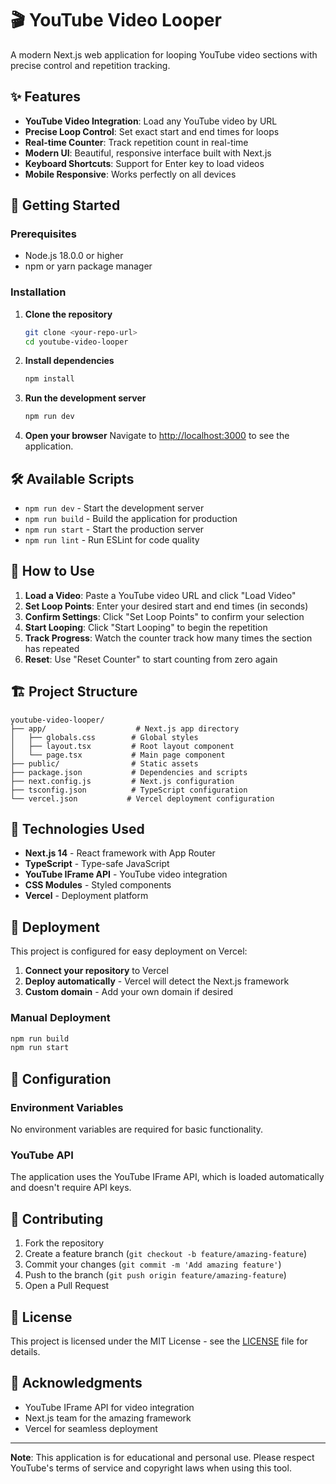 # 🎬 YouTube Video Looper

A modern Next.js web application for looping YouTube video sections with precise control and repetition tracking.

## ✨ Features

- **YouTube Video Integration**: Load any YouTube video by URL
- **Precise Loop Control**: Set exact start and end times for loops
- **Real-time Counter**: Track repetition count in real-time
- **Modern UI**: Beautiful, responsive interface built with Next.js
- **Keyboard Shortcuts**: Support for Enter key to load videos
- **Mobile Responsive**: Works perfectly on all devices

## 🚀 Getting Started

### Prerequisites

- Node.js 18.0.0 or higher
- npm or yarn package manager

### Installation

1. **Clone the repository**
   ```bash
   git clone <your-repo-url>
   cd youtube-video-looper
   ```

2. **Install dependencies**
   ```bash
   npm install
   ```

3. **Run the development server**
   ```bash
   npm run dev
   ```

4. **Open your browser**
   Navigate to [http://localhost:3000](http://localhost:3000) to see the application.

## 🛠️ Available Scripts

- `npm run dev` - Start the development server
- `npm run build` - Build the application for production
- `npm run start` - Start the production server
- `npm run lint` - Run ESLint for code quality

## 📱 How to Use

1. **Load a Video**: Paste a YouTube video URL and click "Load Video"
2. **Set Loop Points**: Enter your desired start and end times (in seconds)
3. **Confirm Settings**: Click "Set Loop Points" to confirm your selection
4. **Start Looping**: Click "Start Looping" to begin the repetition
5. **Track Progress**: Watch the counter track how many times the section has repeated
6. **Reset**: Use "Reset Counter" to start counting from zero again

## 🏗️ Project Structure

```
youtube-video-looper/
├── app/                    # Next.js app directory
│   ├── globals.css        # Global styles
│   ├── layout.tsx         # Root layout component
│   └── page.tsx           # Main page component
├── public/                # Static assets
├── package.json           # Dependencies and scripts
├── next.config.js         # Next.js configuration
├── tsconfig.json          # TypeScript configuration
└── vercel.json           # Vercel deployment configuration
```

## 🎯 Technologies Used

- **Next.js 14** - React framework with App Router
- **TypeScript** - Type-safe JavaScript
- **YouTube IFrame API** - YouTube video integration
- **CSS Modules** - Styled components
- **Vercel** - Deployment platform

## 🚀 Deployment

This project is configured for easy deployment on Vercel:

1. **Connect your repository** to Vercel
2. **Deploy automatically** - Vercel will detect the Next.js framework
3. **Custom domain** - Add your own domain if desired

### Manual Deployment

```bash
npm run build
npm run start
```

## 🔧 Configuration

### Environment Variables

No environment variables are required for basic functionality.

### YouTube API

The application uses the YouTube IFrame API, which is loaded automatically and doesn't require API keys.

## 🤝 Contributing

1. Fork the repository
2. Create a feature branch (`git checkout -b feature/amazing-feature`)
3. Commit your changes (`git commit -m 'Add amazing feature'`)
4. Push to the branch (`git push origin feature/amazing-feature`)
5. Open a Pull Request

## 📄 License

This project is licensed under the MIT License - see the [LICENSE](LICENSE) file for details.

## 🙏 Acknowledgments

- YouTube IFrame API for video integration
- Next.js team for the amazing framework
- Vercel for seamless deployment

---

**Note**: This application is for educational and personal use. Please respect YouTube's terms of service and copyright laws when using this tool.